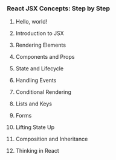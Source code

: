 ### React JSX Concepts: Step by Step

  1. Hello, world!  	
  2. Introduction to JSX
  3. Rendering Elements
  
  4. Components and Props
  5. State and Lifecycle
  6. Handling Events
  
  7. Conditional Rendering
  8. Lists and Keys
  9. Forms
  
  10. Lifting State Up
  11. Composition and Inheritance
  12. Thinking in React
  
